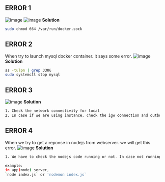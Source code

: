 ERROR 1
-------
![image](https://github.com/januo-org/proof-of-concepts/assets/91359308/8bda759d-370e-4a9e-b74a-7a12f43ec0b1)
![image](https://github.com/januo-org/proof-of-concepts/assets/91359308/30ae65e1-d72b-4f44-9d7a-e968d3e9a0ce)
**Solution**
```bash
sudo chmod 664 /var/run/docker.sock
```
ERROR 2
-------
When try to launch mysql docker container. it says some error.
![image](https://github.com/januo-org/proof-of-concepts/assets/91359308/2c4e7ffe-b290-4e76-b4e1-3d491d6451a2)
**Solution**
```bash
ss -tulpn | grep 3306
sudo systemctl stop mysql
```
ERROR 3
-------
![image](https://github.com/januo-org/proof-of-concepts/assets/91359308/753e85cd-3644-4880-9995-562eeaa5fd28)
**Solution**
```bash
1. Check the network connectivity for local
2. In case if we are using instance, check the igw connection and outbound rules too.
```

ERROR 4
-------
When we try to get a reponse in nodejs from webserver. we will get this error.
![image](https://github.com/januo-org/proof-of-concepts/assets/91359308/e3582edd-19f4-4022-9720-ce21d4f30bd6)
**Solution**
```bash
1. We have to check the nodejs code running or not. In case not running, we need to run that code. after that we have to use `curl -l (app-server-ip-address):(nodeport)` command from the webserver.

example:
in app(node) server,
`node index.js` or 'nodemon index.js`
```





